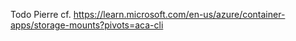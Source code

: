 Todo Pierre
cf. https://learn.microsoft.com/en-us/azure/container-apps/storage-mounts?pivots=aca-cli 
